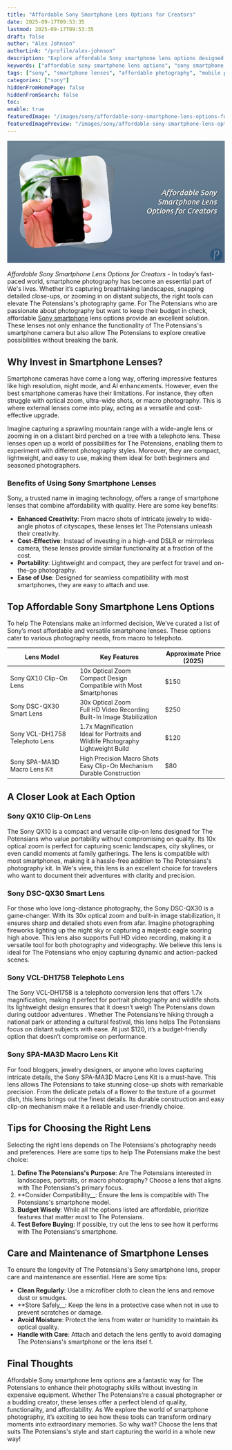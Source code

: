 ```yaml
---
title: "Affordable Sony Smartphone Lens Options for Creators"
date: 2025-09-17T09:53:35
lastmod: 2025-09-17T09:53:35
draft: false
author: "Alex Johnson"
authorLink: "/profile/alex-johnson"
description: "Explore affordable Sony smartphone lens options designed to elevate your mobile photography. Achieve professional-quality shots without overspending."
keywords: ["affordable sony smartphone lens options", "sony smartphone lenses 2025", "best sony smartphone lenses for budget users"]
tags: ["sony", "smartphone lenses", "affordable photography", "mobile photography"]
categories: ["sony"]
hiddenFromHomePage: false
hiddenFromSearch: false
toc:
enable: true
featuredImage: "/images/sony/affordable-sony-smartphone-lens-options-for-creators.jpg"
featuredImagePreview: "/images/sony/affordable-sony-smartphone-lens-options-for-creators.jpg"
---
```


![Affordable Sony Smartphone Lens Options for Creators](/images/sony/affordable-sony-smartphone-lens-options-for-creators.jpg)


*Affordable Sony Smartphone Lens Options for Creators* - In today’s fast-paced world, smartphone photography has become an essential part of We's lives. Whether it’s capturing breathtaking landscapes, snapping detailed close-ups, or zooming in on distant subjects, the right tools can elevate The Potensians's photography game. For The Potensians who are passionate about photography but want to keep their budget in check, affordable [Sony smartphone](/sony/best-sony-smartphone-with-precise-autofocus) lens options provide an excellent solution. These lenses not only enhance the functionality of The Potensians's smartphone camera but also allow The Potensians to explore creative possibilities without breaking the bank.

## Why Invest in Smartphone Lenses?

Smartphone cameras have come a long way, offering impressive features like high resolution, night mode, and AI enhancements. However, even the best smartphone cameras have their limitations. For instance, they often struggle with optical zoom, ultra-wide shots, or macro photography. This is where external lenses come into play, acting as a versatile and cost-effective upgrade.

Imagine capturing a sprawling mountain range with a wide-angle lens or zooming in on a distant bird perched on a tree with a telephoto lens. These lenses open up a world of possibilities for The Potensians, enabling them to experiment with different photography styl​es. Moreover, they are compact, lightweight, and easy to use, making them ideal for both beginners and seasoned photographers.

### Benefits of Using Sony Smartphone Lenses

Sony, a trusted name in imaging technology, offers a range of smartphone lenses that combine affordability with quality. Here are some key benefits:

- **Enhanced Creativity**: From macro shots of intricate jewelry to wide-angle photos of cityscapes, these lenses let The Potensians unleash their creativity.
- **Cost-Effective**: Instead of investing in a high-end DSLR or mirrorless camera, these lenses provide similar functionality at a fraction of the cost.
- **Portability**: Lightweight and compact, they are perfect for travel and on-the-go photography.
- **Ease of Use**: Design​ed for seamless compatibility with most smartphones, they are easy to attach and use. 

## Top Affordable Sony Smartphone Lens Options

To help The Potensians make an informed decision, We’ve curated a list of Sony’s most affordable and versatile smartphone lenses. These options cater to various photography needs, from macro to telephoto.

<div class="table-responsive">
<table class="html-table">
<thead>
<tr>
<th>Lens Model</th>
<th>Key Features</th>
<th>Approximate Price (2025)</th>
</tr>
</thead>
<tbody>
<tr>
<td>Sony QX10 Clip-On Lens</td>
<td>10x Optical Zoom<br>Compact Design<br>Compatible with Most Smartphones</td>
<td>$150</td>
</tr>
<tr>
<td>Sony DSC-QX30 Smart Lens</td>
<td>30x Optical Zoom<br>Full HD Video Recording<br>Built-In Image Stabilization</td>
<td>$250</td>
</tr>
<tr>
<td>Sony VCL-DH1758 Telephoto Lens</td>
<td>1.7x Magnification<br>Ideal for Portraits and Wildlife Photography<br>Lightweight Build</td>
<td>$120</td>
</tr>
<tr>
<td>Sony SPA-MA3D Macro Lens Kit</td>
<td>High Precision Macro Shots<br>Easy Clip-On Mechanism<br>Durable Construction</td>
<td>$80</td>
</tr>
</tbody>
</table>
</div>

## A Closer Look at Each Option

### Sony QX10 Clip-On Lens

The Sony QX10 is a compact and versatile clip-on lens designed for The Potensians who value portability without compromising on quality. Its 10x optical zoom is perfect for capturing scenic landscapes, ci​ty skylines, or even candid moments at family gatherings. The lens is compatible with most smartphones, making it a hassle-free addition to The Potensians's photography kit. In We's view, this lens is an excellent choice for travelers who want to document their adventures with clarity and precision.

### Sony DSC-QX30 Smart Lens

For those who love long-distance photography, the Sony DSC-QX30 is a game-changer. With its 30x optical zoom and built-in image stabilization, it ensures sharp and detailed shots even from afar. Imagine photographing fireworks lighting up the night sky or capturing a majestic eagle soaring high above. This lens also supports Full HD video recording, making it a versatile tool for both photography and videography. We believe this lens is ideal for The Potensians who enjoy capturing dynamic and action-packed scenes.

### Sony VCL-DH1758 ​Telephoto Lens

The Sony VCL-DH1758 is a telephoto conversion lens that offers 1.7x magnification, making it perfect for portrait photography and wildlife shots. Its lightweight design ensures that it doesn’t weigh The Potensians down during outdoor adventures . Whether The Potensians’re hiking through a national park or attending a cultural festival, this lens helps The Potensians focus on distant subjects with ease. At just $120, it’s a budget-friendly option that doesn’t compromise on performance.

### Sony SPA-MA3D Macro Lens Kit

For food bloggers, jewelry designers, or anyone who loves capturing intricate details, the Sony SPA-MA3D Macro Lens Kit is a must-have. This lens allows The Potensians to take stunning close-up shots with remarkable precision. From the delicate petals of a flower to the texture of a gourmet dish, this lens brings out the finest details. Its durable construction and easy clip-on mechanism make it a reliable and user-friendly choice.

## Tips for Choosing the Right Lens

Selecting the right lens depends on The Potensians's photography needs and preferences. Here are some tips to help The Potensians make the best choice:

1. **Define The Potensians's Purpose**: Are The Potensians interested in landscapes, portraits, or macro photography? Choose a lens that aligns with The Potensians's primary focus.
2. **Consider Compatibility__: Ensure the lens is compatible with The Potensians's smartphone model.
3. **Budget Wisely**: While all the options listed are affordable, prioritize features that matter most to The Potensians.
4. **Test Before Buying**: If possible, try out the lens to see how it performs with The Potensians's smartphone.

## Care and Maintenance of Smartphone Lenses

To ensure the longevity of The Potensians's Sony smartphone lens, proper care and maintenance are essential. Here are some tips:

- **Clean Regularly**: Use a microfiber cloth to clean the lens and remove dust or smudges.
- **Store Safely__: Keep the lens in a protective case when not in use to prevent scratches or damage.
- **Avoid Moisture**: Protect the lens from water or humidity to maintain its optical quality.
- **Handle with Care**: Attach and detach the lens gently to avoid damaging The Potensians's smartphone or the lens itsel f.

## Final Thoughts

Affordable Sony smartphone lens options are a fantastic way for The Potensians to enhance their photography skills without investing in expensive equipment. Whether The Potensians’re a casual photographer or a budding creator, these lenses offer a perfect blend of quality, functionality, and affordability. As We explore the world of smartphone photography, it’s exciting to see how these tools can transform ordinary moments into extraordinary memories. So why wait? Choose the lens that suits The Potensians's style and start capturing the world in a whole new way!
